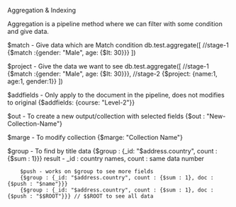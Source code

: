 Aggregation & Indexing

Aggregation is a pipeline method where we can filter with some condition and give data.

$match - Give data which are Match condition
        db.test.aggregate([
            //stage-1
            {$match :{gender: "Male", age: {$lt: 30}}}
        ])

$project - Give the data we want to see
            db.test.aggregate([
            //stage-1
            {$match :{gender: "Male", age: {$lt: 30}}},
            //stage-2
            {$project: {name:1, age:1, gender:1}}
        ])

$addfields - Only apply to the document in the pipeline, does not modifies to original
            {$addfields: {course: "Level-2"}}


$out - To create a new output/collection with selected fields
        {$out : "New-Collection-Name"}

$marge - To modify collection
        {$marge: "Collection Name"}

$group - To find by title data
        {$group : {_id: "$address.country", count : {$sum : 1}}}
        result - _id : country names, count : same data number

        $push - works on $group to see more fields
        {$group : {_id: "$address.country", count : {$sum : 1}, doc : {$push : "$name"}}}
        {$group : {_id: "$address.country", count : {$sum : 1}, doc : {$push : "$$ROOT"}}} // $$ROOT to see all data


